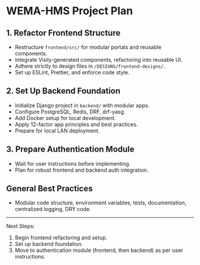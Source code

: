 # WEMA-HMS Project Plan

## 1. Refactor Frontend Structure
- Restructure `frontend/src/` for modular portals and reusable components.
- Integrate Visily-generated components, refactoring into reusable UI.
- Adhere strictly to design files in `/DESIGNS/frontend-designs/`.
- Set up ESLint, Prettier, and enforce code style.

## 2. Set Up Backend Foundation
- Initialize Django project in `backend/` with modular apps.
- Configure PostgreSQL, Redis, DRF, drf-yasg.
- Add Docker setup for local development.
- Apply 12-factor app principles and best practices.
- Prepare for local LAN deployment.

## 3. Prepare Authentication Module
- Wait for user instructions before implementing.
- Plan for robust frontend and backend auth integration.

## General Best Practices
- Modular code structure, environment variables, tests, documentation, centralized logging, DRY code.

---

Next Steps:
1. Begin frontend refactoring and setup.
2. Set up backend foundation.
3. Move to authentication module (frontend, then backend) as per user instructions.
